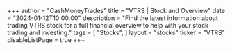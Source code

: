 +++
author = "CashMoneyTrades"
title = "VTRS | Stock and Overview"
date = "2024-01-12T10:00:00"
description = "Find the latest information about trading VTRS stock for a full financial overview to help with your stock trading and investing."
tags = [
   "Stocks",
]
layout = "stocks"
ticker = "VTRS"
disableListPage = true
+++
